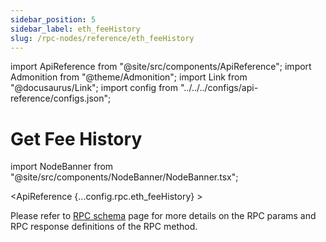 ```yaml
---
sidebar_position: 5
sidebar_label: eth_feeHistory
slug: /rpc-nodes/reference/eth_feeHistory
---
```


import ApiReference from "@site/src/components/ApiReference";
import Admonition from "@theme/Admonition";
import Link from "@docusaurus/Link";
import config from "../../../configs/api-reference/configs.json";

# Get Fee History

import NodeBanner from "@site/src/components/NodeBanner/NodeBanner.tsx";

<NodeBanner />

<ApiReference {...config.rpc.eth_feeHistory} >
<Admonition type="info" title="Note">

<p>
Please refer to <a href="/rpc-nodes/reference/evm-rpc-schema">RPC schema</a> page for more details on the RPC params and RPC response definitions of the RPC method. 
</p>
</Admonition>
</ApiReference>

